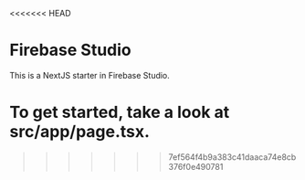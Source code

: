 <<<<<<< HEAD
# Firebase Studio

This is a NextJS starter in Firebase Studio.

To get started, take a look at src/app/page.tsx.
=======
>>>>>>> 7ef564f4b9a383c41daaca74e8cb376f0e490781
